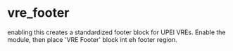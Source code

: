 # vre_footer
enabling this creates a standardized footer block for UPEI VREs. Enable the module, then place 'VRE Footer' block int eh footer region.
